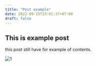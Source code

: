 ```yaml
---
title: "Post example"
date: 2022-09-15T23:01:37+07:00
draft: false
---
```


## This is example post

this post still have for example of contents.

![1](/docs/golang/images/go_logo.png)
